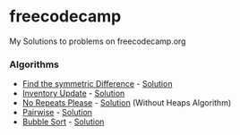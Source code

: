 # freecodecamp
My Solutions to problems on freecodecamp.org

### Algorithms

* [Find the symmetric Difference](https://learn.freecodecamp.org/coding-interview-prep/algorithms/find-the-symmetric-difference) - [Solution](https://github.com/envyN/freecodecamp/blob/master/src/Algorithms/FindTheSymmetricDifference.js)
* [Inventory Update](https://learn.freecodecamp.org/coding-interview-prep/algorithms/inventory-update) - [Solution](https://github.com/envyN/freecodecamp/blob/master/src/Algorithms/InventoryUpdate.js)
* [No Repeats Please](https://learn.freecodecamp.org/coding-interview-prep/algorithms/no-repeats-please) - [Solution](https://github.com/envyN/freecodecamp/blob/master/src/Algorithms/NoRepeatsPlease.js) (Without Heaps Algorithm)
* [Pairwise](https://learn.freecodecamp.org/coding-interview-prep/algorithms/pairwise) - [Solution](https://github.com/envyN/freecodecamp/blob/master/src/Algorithms/Pairwise.js)
* [Bubble Sort](https://learn.freecodecamp.org/coding-interview-prep/algorithms/implement-bubble-sort) - [Solution](https://github.com/envyN/freecodecamp/blob/master/src/Algorithms/BubbleSort.js)
